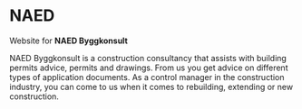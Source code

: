 # NAED

Website for **NAED Byggkonsult**

NAED Byggkonsult is a construction consultancy that assists with building permits advice, permits and drawings. From us you get advice on different types of application documents. As a control manager in the construction industry, you can come to us when it comes to rebuilding, extending or new construction.
